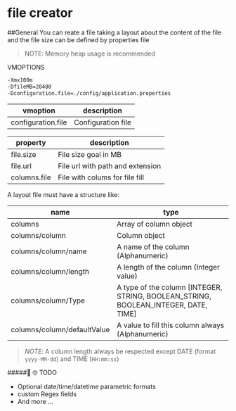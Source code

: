 # file creator

##General 
You can reate a file taking a layout about the content of the file and
the file size can be defined by properties file

>NOTE: Memory heap usage is recommended

VMOPTIONS

```bash
-Xmx100m
-DfileMB=20480
-Dconfiguration.file=./config/application.properties
```

|vmoption   | description|
|-----------|---------------------|
|configuration.file|Configuration file|

|property|description|
|--------|-----------|
|file.size|File size goal in MB |
|file.url|File url with path and extension|
|columns.file|File with colums for file fill|

A layout file must have a structure like: 

|name|type|
|----|----|
|columns|Array of column object|
|columns/column|Column object|
|columns/column/name|A name of the column (Alphanumeric)|
|columns/column/length|A length of the column (Integer value)|
|columns/column/Type|A type of the column [INTEGER, STRING, BOOLEAN_STRING, BOOLEAN_INTEGER, DATE, TIME]|
|columns/column/defaultValue|A value to fill this column always (Alphanumeric)|

>*NOTE*: A column length always be respected except  DATE (format `yyyy-MM-dd`) and TIME (`HH:mm:ss`)


#####🎉 🤓 TODO
- Optional date/time/datetime parametric formats
- custom Regex fields
- And more ...